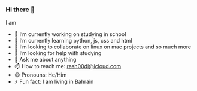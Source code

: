 ### Hi there 👋

<!--
**1Rashoodi1/1Rashoodi1** is a ✨ _special_ ✨ repository because its `README.md` (this file) appears on your GitHub profile.

Here are some ideas to get you started:

- 🔭 I’m currently working on ...
- 🌱 I’m currently learning ...
- 👯 I’m looking to collaborate on ...
- 🤔 I’m looking for help with ...
- 💬 Ask me about ...
- 📫 How to reach me: ...
- 😄 Pronouns: ...
- ⚡ Fun fact: ...
-->
I am

- 🔭 I’m currently working on studying in school
- 🌱 I’m currently learning python, js, css and html
- 👯 I’m looking to collaborate on linux on mac projects and so much more
- 🤔 I’m looking for help with studying
- 💬 Ask me about anything
- 📫 How to reach me: rash00di@icloud.com
- 😄 Pronouns: He/Him
- ⚡ Fun fact: I am living in Bahrain
